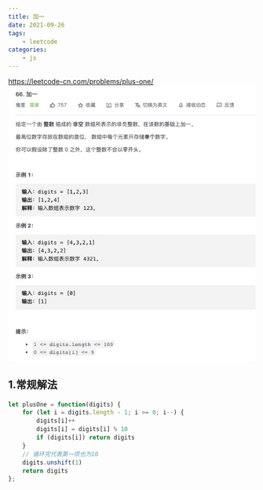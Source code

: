```yaml
---
title: 加一
date: 2021-09-26
tags:
    - leetcode
categories:
    - js
---
```


<https://leetcode-cn.com/problems/plus-one/>
![ 加一](./img/66.jpg)
## 1.常规解法
```js
let plusOne = function(digits) {
    for (let i = digits.length - 1; i >= 0; i--) {
        digits[i]++
        digits[i] = digits[i] % 10
        if (digits[i]) return digits
    }
    // 循环完代表第一项也为10
    digits.unshift(1)
    return digits
};
```